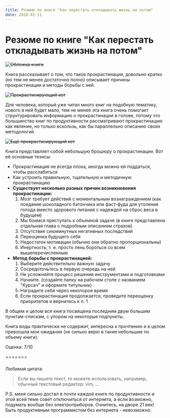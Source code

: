 ```yaml
---
title: Резюме по книге "Как перестать откладывать жизнь на потом"
date: 2018-01-11
---
```


# Резюме по книге "Как перестать откладывать жизнь на потом"
~~![Обложка книги](https://capella.pics/66977c77-6c41-4464-acc3-8a118816ca52.jpg)~~

Книга рассказывает о том, что такое прокрастинация, довольно кратко (но тем не менее достаточно полно) описывает причины прокрастинации и методы борьбы с ней.

~~![Прокрастинирующий кот](https://media.giphy.com/media/pVkmGyqYRt4qY/giphy.gif)~~

Для человека, который уже читал много книг на подобную тематику, нового в ней будет мало, тем не менее эта книга очень помогает структурировать информацию о прокрастинации в голове, потому что большинство книг по продуктивности рассматривают прокрастинацию как явление, но только вскользь, как бы параллельно описанию своих методологий.

~~![Ещё прокрастинирующий кот](https://media.giphy.com/media/jPHnCXMXVa2U8/giphy.gif)~~

Книга представляет собой небольшую брошюру о прокрастинации. Вот её основные тезисы:

- Прокрастинация не всегда плоха, иногда можно ей поддаться, чтобы расслабиться
- Как устроить правильную, тщательную и методичную прокрастинацию
- **Существует несколько разных причин возникновения прокрастинации:**
    1. Мозг требует действий с моментальным вознаграждением (как поедание шоколадного батончика или фаст-фуда для утоления голода вместо здорового питания с надеждой на сброс веса в будущем)
    2. Мы боимся приступать к объемной задаче (в книге представлена отдельная глава с подробным описанием страхов)
    3. Отсутствие сиюминутных негативных последствий
    4. Переоценка будущего себя
    5. Недостаток мотивации (обычно они обратно пропорциональны)
    6. Инертность, т. е. просто лень бороться со всем вышеперечисленным
- **Метод борьбы с прокрастинацией:**
    1. Выберите действительно важную задачу
    2. Сосредоточьтесь в первую очередь на ней
    3. Не усложняйте процесс решения инструментами и подготовками
    4. Начните. (создайте папку на рабочем столе с названием "Курсач" и оформите титульник)
    5. Наградите себя через некоторое время
    6. Если прокрастинация продолжается, проведите переоценку приоритетов и вернитесь к п. 1

В общем и целом вся книга посвящена последним двум большим пунктам-спискам, с упором на некоторые подпункты.

Книга воды практически не содержит, интересна к прочтению и в целом превзошла мои ожидания (не сильно верю в такие небольшие по объему книги).

Оценка: 7/10

⭐️⭐️⭐️⭐️⭐️⭐️⭐️

Любимая цитата:
> Если вы пишете текст, то можете использовать, например, обычный текстовый редактор: vim, ...

P.S. меня сильно достал в почти каждой книге по продуктивности и этой всей теме совет отключиться от интернета, а если возможно, подумать вообще без электроприборов. Очнитесь, на дворе 21 век! Быть продуктивным программистом без интернета - невозможно.
